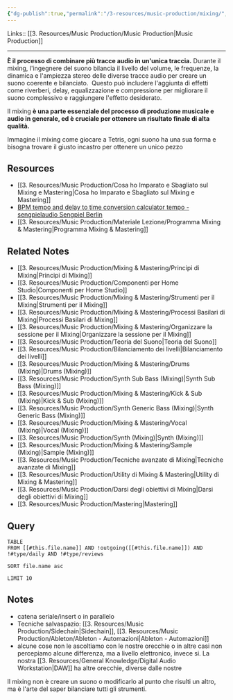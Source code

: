 ```yaml
---
{"dg-publish":true,"permalink":"/3-resources/music-production/mixing/","tags":["type/dashboard/MOC"]}
---
```


Links:: [[3. Resources/Music Production/Music Production\|Music Production]]

---
**È il processo di combinare più tracce audio in un'unica traccia.** Durante il mixing, l'ingegnere del suono bilancia il livello del volume, le frequenze, la dinamica e l'ampiezza stereo delle diverse tracce audio per creare un suono coerente e bilanciato. 
Questo può includere l'aggiunta di effetti come riverberi, delay, equalizzazione e compressione per migliorare il suono complessivo e raggiungere l'effetto desiderato. 

Il mixing **è una parte essenziale del processo di produzione musicale e audio in generale, ed è cruciale per ottenere un risultato finale di alta qualità.**

Immagine il mixing come giocare a Tetris, ogni suono ha una sua forma e bisogna trovare il giusto incastro per ottenere un unico pezzo



## Resources

- [[3. Resources/Music Production/Cosa ho Imparato e Sbagliato sul Mixing e Mastering\|Cosa ho Imparato e Sbagliato sul Mixing e Mastering]]
- [BPM tempo and delay to time conversion calculator tempo - sengpielaudio Sengpiel Berlin](http://www.sengpielaudio.com/calculator-bpmtempotime.htm)
- [[3. Resources/Music Production/Materiale Lezione/Programma Mixing & Mastering\|Programma Mixing & Mastering]]

## Related Notes


- [[3. Resources/Music Production/Mixing & Mastering/Principi di Mixing\|Principi di Mixing]]
- [[3. Resources/Music Production/Componenti per Home Studio\|Componenti per Home Studio]]
- [[3. Resources/Music Production/Mixing & Mastering/Strumenti per il Mixing\|Strumenti per il Mixing]]
- [[3. Resources/Music Production/Mixing & Mastering/Processi Basilari di Mixing\|Processi Basilari di Mixing]]
- [[3. Resources/Music Production/Mixing & Mastering/Organizzare la sessione per il Mixing\|Organizzare la sessione per il Mixing]]
- [[3. Resources/Music Production/Teoria del Suono\|Teoria del Suono]]
- [[3. Resources/Music Production/Bilanciamento dei livelli\|Bilanciamento dei livelli]]
- [[3. Resources/Music Production/Mixing & Mastering/Drums (Mixing)\|Drums (Mixing)]]
- [[3. Resources/Music Production/Synth Sub Bass (Mixing)\|Synth Sub Bass (Mixing)]]
- [[3. Resources/Music Production/Mixing & Mastering/Kick & Sub (Mixing)\|Kick & Sub (Mixing)]]
- [[3. Resources/Music Production/Synth Generic Bass (Mixing)\|Synth Generic Bass (Mixing)]]
- [[3. Resources/Music Production/Mixing & Mastering/Vocal (Mixing)\|Vocal (Mixing)]]
- [[3. Resources/Music Production/Synth (Mixing)\|Synth (Mixing)]]
- [[3. Resources/Music Production/Mixing & Mastering/Sample (Mixing)\|Sample (Mixing)]]
- [[3. Resources/Music Production/Tecniche avanzate di Mixing\|Tecniche avanzate di Mixing]]
- [[3. Resources/Music Production/Utility di Mixing & Mastering\|Utility di Mixing & Mastering]]
- [[3. Resources/Music Production/Darsi degli obiettivi di Mixing\|Darsi degli obiettivi di Mixing]]
- [[3. Resources/Music Production/Mastering\|Mastering]]

## Query

```dataview
TABLE 
FROM [[#this.file.name]] AND !outgoing([[#this.file.name]]) AND !#type/daily AND !#type/reviews 

SORT file.name asc

LIMIT 10

```


## Notes

- catena seriale/insert o in parallelo
- Tecniche salvaspazio: [[3. Resources/Music Production/Sidechain\|Sidechain]], [[3. Resources/Music Production/Ableton/Ableton - Automazioni\|Ableton - Automazioni]]
- alcune cose non le ascoltiamo con le nostre orecchie o in altre casi non percepiamo alcune differenza, ma a livello elettronico, invece si. La nostra [[3. Resources/General Knowledge/Digital Audio Workstation\|DAW]] ha altre orecchie, diverse dalle nostre

Il mixing non è creare un suono o modificarlo al punto che risulti un altro, ma è l'arte del saper bilanciare tutti gli strumenti. 